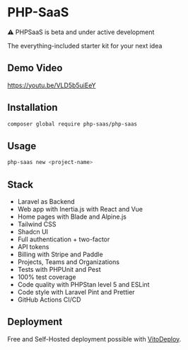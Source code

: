 # PHP-SaaS

⚠️ PHPSaaS is beta and under active development

The everything-included starter kit for your next idea

## Demo Video

https://youtu.be/VLD5b5uiEeY

## Installation

```bash
composer global require php-saas/php-saas
```

## Usage

```bash
php-saas new <project-name>
```

## Stack

- Laravel as Backend
- Web app with Inertia.js with React and Vue
- Home pages with Blade and Alpine.js
- Tailwind CSS
- Shadcn UI
- Full authentication + two-factor
- API tokens
- Billing with Stripe and Paddle
- Projects, Teams and Organizations
- Tests with PHPUnit and Pest
- 100% test coverage
- Code quality with PHPStan level 5 and ESLint
- Code style with Laravel Pint and Prettier
- GitHub Actions CI/CD

## Deployment

Free and Self-Hosted deployment possible with [VitoDeploy](https://vitodeploy.com).
